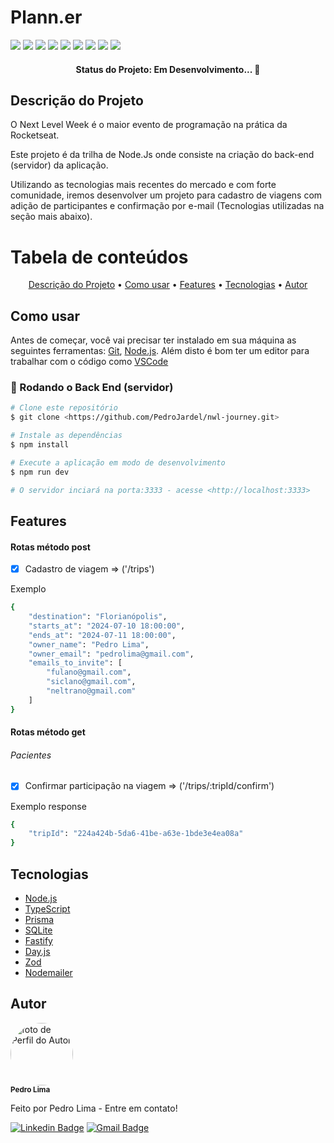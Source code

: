 <h1> Plann.er </h1>
<p>
  <img src="https://img.shields.io/static/v1?label=Node.js&message=v. 21.6.2&color=5FA04E&style=flat-sqare&logo=nodedotjs&logoColor=white"/>
  <img src="https://img.shields.io/static/v1?label=npm&message=v. 10.8.1&color=CB3837&style=flat-sqare&logo=npm&logoColor=white"/>
  <img src="https://img.shields.io/static/v1?label=TypeScript&message=v. 5.5.3&color=3178C6&style=flat-sqare&logo=typescript&logoColor=white"/>
  <img src="https://img.shields.io/static/v1?label=JavaScript&message=ECMAScript 2024&color=F7DF1E&style=flat-sqare&logo=javascript&logoColor=white"/>
  <img src="https://img.shields.io/static/v1?label=NestJs&message=v. 10.3.10&color=E0234E&style=flat-sqare&logo=nestjs&logoColor=white"/>
  <img src="https://img.shields.io/static/v1?label=Prisma&message=v. 5.16.1&color=2D3748&style=flat-sqare&logo=prisma&logoColor=white"/>
  <img src="https://img.shields.io/static/v1?label=PostgreSQL&message=v. 20&color=4169E1&style=flat-sqare&logo=postgresql&logoColor=white"/>
  <img src="https://img.shields.io/static/v1?label=Docker&message=latest&color=2496ED&style=flat-sqare&logo=docker&logoColor=white"/>
  <img src="https://img.shields.io/static/v1?label=Environment&message=.env&color=ECD53F&style=flat-sqare&logo=dotenv&logoColor=white"/>
</p>

<h4 align="center"> 
  Status do Projeto: Em Desenvolvimento... 🚧
</h4>

## Descrição do Projeto

O Next Level Week é o maior evento de programação na prática da Rocketseat.

Este projeto é da trilha de Node.Js onde consiste na criação do back-end (servidor) da aplicação.

Utilizando as tecnologias mais recentes do mercado e com forte comunidade, iremos desenvolver um projeto para cadastro de viagens com adição de participantes e confirmação por e-mail (Tecnologias utilizadas na seção mais abaixo).

Tabela de conteúdos
=================
<p align="center">
 <a href="#descricao-do-projeto">Descrição do Projeto</a> •
 <a href="#como-usar">Como usar</a> • 
 <a href="#features">Features</a> • 
 <a href="#tecnologias">Tecnologias</a> • 
 <a href="#autor">Autor</a>
</p>

## Como usar
Antes de começar, você vai precisar ter instalado em sua máquina as seguintes ferramentas:
[Git](https://git-scm.com), [Node.js](https://nodejs.org/en/).
Além disto é bom ter um editor para trabalhar com o código como [VSCode](https://code.visualstudio.com/)

### 🎲 Rodando o Back End (servidor)

```bash
# Clone este repositório
$ git clone <https://github.com/PedroJardel/nwl-journey.git>

# Instale as dependências
$ npm install

# Execute a aplicação em modo de desenvolvimento
$ npm run dev

# O servidor inciará na porta:3333 - acesse <http://localhost:3333>
```

## Features
#### Rotas método post
- [x] Cadastro de viagem => ('/trips')

Exemplo
```bash
{
	"destination": "Florianópolis",
	"starts_at": "2024-07-10 18:00:00",
	"ends_at": "2024-07-11 18:00:00",
	"owner_name": "Pedro Lima",
	"owner_email": "pedrolima@gmail.com",
	"emails_to_invite": [
		"fulano@gmail.com",
		"siclano@gmail.com",
		"neltrano@gmail.com"
	]
}
```

#### Rotas método get
###### Pacientes
- [x] Confirmar participação na viagem => ('/trips/:tripId/confirm')

Exemplo response
```bash
{
	"tripId": "224a424b-5da6-41be-a63e-1bde3e4ea08a"
}
```

## Tecnologias
- [Node.js](https://nodejs.org/pt)
- [TypeScript](https://www.typescriptlang.org/)
- [Prisma](https://www.prisma.io/)
- [SQLite](https://www.sqlite.org/)
- [Fastify](https://fastify.dev/)
- [Day.js](https://day.js.org/)
- [Zod](https://zod.dev/)
- [Nodemailer](https://nodemailer.com/)

## Autor
 <img style="border-radius: 50%;" src="https://avatars.githubusercontent.com/u/89553932?v=4" width="100px;" alt="foto de Perfil do Autor"/>
 <br />
 <sub><b>Pedro Lima</b></sub>


Feito por Pedro Lima - Entre em contato!

[![Linkedin Badge](https://img.shields.io/badge/-Pedro-blue?style=flat-square&logo=Linkedin&logoColor=white&link=https://www.linkedin.com/in/pedro-jardel-zago-lima-49361a134/)](https://www.linkedin.com/in/pedro-jardel-zago-lima-49361a134/) 
[![Gmail Badge](https://img.shields.io/badge/-pedrozagolima@gmail.com-c14438?style=flat-square&logo=Gmail&logoColor=white&link=mailto:pedrozagolima@gmail.com)](mailto:pedrozagolima@gmail.com)

